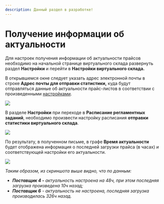 ```yaml
---
description: Данный раздел в разработке!
---
```


# Получение информации об актуальности

Для настроек получения информации об актуальности прайсов необходимо на начальной странице виртуального склада развернуть раздел **Настройки** и перейти в **Настройки виртуального склада.**

В открывшемся окне следует указать адрес электронной почты в строке **Адрес почты для отправки статистики,** куда будут отправляться данные об актуальности прайс-листов в соответствии с произведенными [настройками](https://help-vs.zetasoft.ru/nastroika-prais-lista/nastroika-aktualnosti-prais-listov).

![](<../.gitbook/assets/image-1 (1).png>)

В разделе **Настройки** при переходе в **Расписание регламентных заданий**, необходимо произвести настройку расписания **отправки статистики виртуального склада**.&#x20;

![](<../.gitbook/assets/image-3 (1).png>)

По результату, в полученном письме, в графе **Время актуальности** будет отображена информация о последней загрузки прайса (в часах) и соответствующей настройки его актуальности.&#x20;

![](<../.gitbook/assets/image-4 (2).png>)

_Таким образом, из скриншота выше видно, что по данным:_

* _**Поставщик 4 -** актуальность настроена на 48ч, при этом последняя загрузка произведена 10ч назад;_
* _**Поставщик 6** - актуальность не настроена, последняя загрузка производилась 326ч назад._
